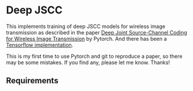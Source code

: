 # Deep JSCC
This implements training of deep JSCC models for wireless image transmission as described in the paper [Deep Joint Source-Channel Coding for Wireless Image Transmission](https://ieeexplore.ieee.org/abstract/document/8723589) by Pytorch. And there has been a [Tensorflow implementation](https://github.com/irdanish11/DJSCC-for-Wireless-Image-Transmission).

This is my first time to use Pytorch and git to reproduce a paper, so there may be some mistakes. If you find any, please let me know. Thanks!

## Requirements

